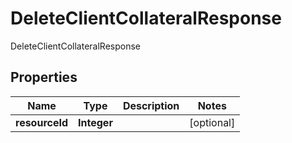 

# DeleteClientCollateralResponse

DeleteClientCollateralResponse

## Properties

| Name | Type | Description | Notes |
|------------ | ------------- | ------------- | -------------|
|**resourceId** | **Integer** |  |  [optional] |



